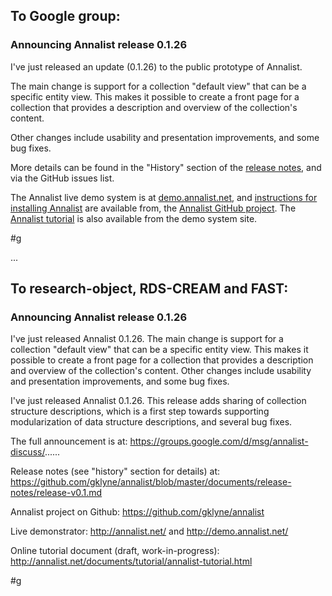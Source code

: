 ## To Google group:

### Announcing Annalist release 0.1.26

I've just released an update (0.1.26) to the public prototype of Annalist.  

The main change is support for a collection "default view" that can be a specific entity view.  This makes it possible to create a front page for a collection that provides a description and overview of the collection's content.

Other changes include usability and presentation improvements, and some bug fixes.

More details can be found in the "History" section of the [release notes](https://github.com/gklyne/annalist/blob/master/documents/release-notes/release-v0.1.md), and via the GitHub issues list.

The Annalist live demo system is at [demo.annalist.net](http://demo.annalist.net/annalist/site/), and [instructions for installing Annalist](https://github.com/gklyne/annalist/blob/master/documents/installing-annalist.md) are available from, the [Annalist GitHub project](https://github.com/gklyne/annalist).  The [Annalist tutorial](http://annalist.net/documents/tutorial/annalist-tutorial.html) is also available from the demo system site.

#g

...

## To research-object, RDS-CREAM and FAST:

### Announcing Annalist release 0.1.26

I've just released Annalist 0.1.26.  The main change is support for a collection "default view" that can be a specific entity view.  This makes it possible to create a front page for a collection that provides a description and overview of the collection's content.  Other changes include usability and presentation improvements, and some bug fixes.

I've just released Annalist 0.1.26.  This release adds sharing of collection structure descriptions, which is a first step towards supporting modularization of data structure descriptions, and several bug fixes.

The full announcement is at: 
https://groups.google.com/d/msg/annalist-discuss/......

Release notes (see "history" section for details) at:
https://github.com/gklyne/annalist/blob/master/documents/release-notes/release-v0.1.md

Annalist project on Github:
https://github.com/gklyne/annalist

Live demonstrator:
http://annalist.net/ and http://demo.annalist.net/

Online tutorial document (draft, work-in-progress):
http://annalist.net/documents/tutorial/annalist-tutorial.html

#g

